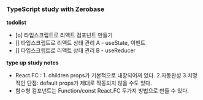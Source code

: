<h3> TypeScript study with Zerobase</h3>

<b>todolist</b>

- [o] 타입스크립트로 리액트 컴포넌트 만들기
- [] 타입스크립트로 리액트 상태 관리 A - useState, 이벤트
- [] 타입스크립트로 리액트 상태 관리 B - useReducer

<b>type up study notes</b>

- React.FC : 1. children props가 기본적으로 내장되어져 있다. 2.자동완성 3.치명적인 단점: default props가 제대로 작동되지 않을 수도 있다.
- 함수형 컴포넌트는 Function/const React.FC 두가지 방법으로 만들 수 있다.
